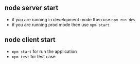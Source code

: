 ## node server start

- if you are running in development mode then use `npm run dev`
- if you are running prod mode then use `npm start`


## node client start

- `npm start` for run the application
- `npm test` for test case